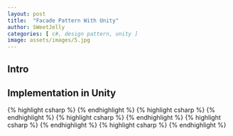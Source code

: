 ```yaml
---
layout: post
title:  "Facade Pattern With Unity"
author: SWeetJelly
categories: [ c#, design pattern, unity ]
image: assets/images/5.jpg
---
```


## Intro

## Implementation in Unity

{% highlight csharp %}
{% endhighlight %}
{% highlight csharp %}
{% endhighlight %}
{% highlight csharp %}
{% endhighlight %}
{% highlight csharp %}
{% endhighlight %}
{% highlight csharp %}
{% endhighlight %}
